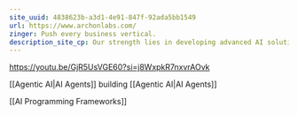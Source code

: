 ```yaml
---
site_uuid: 4838623b-a3d1-4e91-847f-92ada5bb1549
url: https://www.archonlabs.com/
zinger: Push every business vertical.
description_site_cp: Our strength lies in developing advanced AI solutions that empower companies by enhancing their data and decision-making processes.
---
```

https://youtu.be/GjR5UsVGE60?si=j8WxpkR7nxvrAOvk

[[Agentic AI|AI Agents]] building [[Agentic AI|AI Agents]]

[[AI Programming Frameworks]]